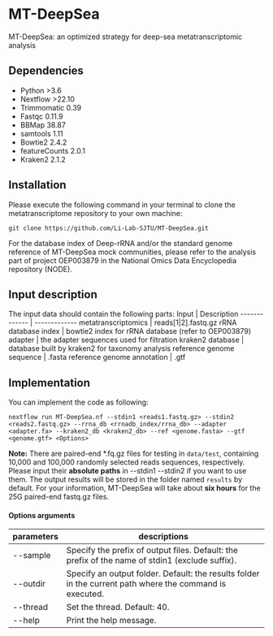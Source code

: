 # MT-DeepSea
MT-DeepSea: an optimized strategy for deep-sea metatranscriptomic analysis
## Dependencies
- Python >3.6
- Nextflow >22.10
- Trimmomatic 0.39
- Fastqc 0.11.9
- BBMap 38.87
- samtools 1.11
- Bowtie2 2.4.2
- featureCounts 2.0.1
- Kraken2 2.1.2

##  Installation
Please execute the following command in your terminal to clone the metatranscriptome repository to your own machine:
```shell
git clone https://github.com/Li-Lab-SJTU/MT-DeepSea.git
```
For the database index of Deep-rRNA and/or the standard genome reference of MT-DeepSea mock communities, please refer to the analysis part of project OEP003879 in the National Omics Data Encyclopedia repository (NODE).

## Input description 
The input data should contain the following parts:
Input  | Description
------------- | -------------
metatranscriptomics | reads[1\|2].fastq.gz
rRNA database index  | bowtie2 index for rRNA database (refer to OEP003879)
adapter | the adapter sequences used for filtration
kraken2 database | database built by kraken2 for taxonomy analysis
reference genome sequence | .fasta
reference genome annotation | .gtf


## Implementation
You can implement the code as following:
```shell
nextflow run MT-DeepSea.nf --stdin1 <reads1.fastq.gz> --stdin2 <reads2.fastq.gz> --rrna_db <rrnadb_index/rrna_db> --adapter <adapter.fa> --kraken2_db <kraken2_db> --ref <genome.fasta> --gtf <genome.gtf> <Options> 
```
**Note:** There are paired-end *.fq.gz files for testing in  `data/test`, containing 10,000 and 100,000 randomly selected reads sequences, respectively. Please input their **absolute paths** in --stdin1 --stdin2 if you want to use them. The output results will be stored in the folder named `results` by default. For your information, MT-DeepSea will take about **six hours** for the 25G paired-end fastq.gz files. 


#### Options arguments
|parameters|descriptions|
|---|---|
|--sample|Specify the prefix of output files. Default: the prefix of the name of stdin1 (exclude suffix).|
|--outdir|Specify an output folder. Default: the results folder in the current path where the command is executed.|
|--thread| Set the thread. Default: 40.|
|--help|Print the help message.|
